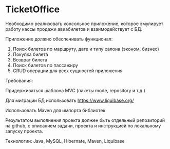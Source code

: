 # TicketOffice

Необходимо реализовать консольное приложение, которое эмулирует работу кассы продажи авиабилетов и взаимодействует с БД.

Приложение должно обеспечивать функционал:  
1. Поиск билетов по маршруту, дате и типу салона (эконом, бизнес)  
2. Покупка билета  
3. Возврат билета  
4. Поиск билетов по пассажиру  
5. CRUD операции для всех сущностей приложения

Требования:

Придерживаться шаблона MVC (пакеты mode, repository и т.д.)

Для миграции БД использовать https://www.liquibase.org/

Использовать Maven для импорта библиотек

Результатом выполнения проекта должен быть отдельный репозиторий на github, с описанием задачи, проекта и инструкцией по локальному запуску проекта.

Технологии: Java, MySQL, Hibernate, Maven, Liquibase